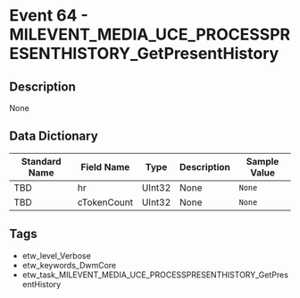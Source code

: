 # Event 64 - MILEVENT_MEDIA_UCE_PROCESSPRESENTHISTORY_GetPresentHistory

## Description
None

## Data Dictionary
|Standard Name|Field Name|Type|Description|Sample Value|
|---|---|---|---|---|
|TBD|hr|UInt32|None|`None`|
|TBD|cTokenCount|UInt32|None|`None`|

## Tags
* etw_level_Verbose
* etw_keywords_DwmCore
* etw_task_MILEVENT_MEDIA_UCE_PROCESSPRESENTHISTORY_GetPresentHistory